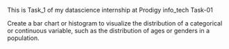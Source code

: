 
 
 This is Task_1 of my datascience internship at Prodigy info_tech
Task-01

Create a bar chart or histogram to visualize the distribution of a categorical or continuous variable, 
such as the distribution of ages or genders in a population.
